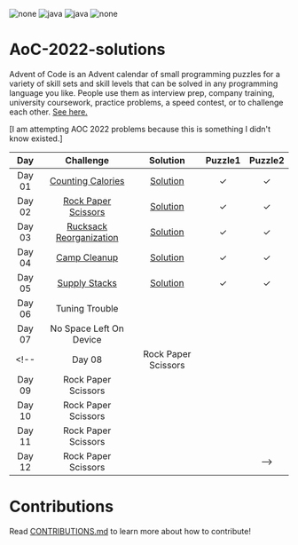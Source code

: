 <!-- badges -->
<p><img alt='none' src='https://img.shields.io/badge/AoC_2022-100000?style=for-the-badge&logo=none&logoColor=white&labelColor=black&color=11B000'> <img alt='java' src='https://img.shields.io/badge/JAVA-100000?style=for-the-badge&logo=java&logoColor=white&labelColor=black&color=FF7300'> <img alt='java' src='https://img.shields.io/badge/Intermediate-100000?style=for-the-badge&logo=java&logoColor=white&labelColor=black&color=FFD100'> <img alt='none' src='https://img.shields.io/badge/Contributions_- Welcome-100000?style=for-the-badge&logo=none&logoColor=white&labelColor=black&color=0BC700'></p>

# AoC-2022-solutions

Advent of Code is an Advent calendar of small programming puzzles for a variety of skill sets and skill levels that can be solved in any programming language you like. People use them as interview prep, company training, university coursework, practice problems, a speed contest, or to challenge each other. [See here.](https://adventofcode.com/2022/about) <br>

[I am attempting AOC 2022 problems because this is something I didn't know existed.] <br>


| Day | Challenge | Solution | Puzzle1 | Puzzle2 |
|:---:|:---:|:---:|:---:|:---:|
|Day 01| [Counting Calories](https://adventofcode.com/2022/day/1) |[Solution](https://github.com/ShubhangiXD/AoC-2022-solutions/blob/main/AOC_DAY1.java) | &check; | &check;|
|Day 02| [Rock Paper Scissors](https://adventofcode.com/2022/day/2) | [Solution](https://github.com/ShubhangiXD/AoC-2022-solutions/blob/main/AOC_DAY2.java) | &check; | &check; |
|Day 03| [Rucksack Reorganization](https://adventofcode.com/2022/day/3) | [Solution](https://github.com/ShubhangiXD/AoC-2022-solutions/blob/main/AOC_DAY3.java) | &check; | &check; |
|Day 04| [Camp Cleanup](https://adventofcode.com/2022/day/4) | [Solution](https://github.com/ShubhangiXD/AoC-solutions/blob/main/AOC_2022/AOC_DAY4.java) | &check; | &check; |
|Day 05| [Supply Stacks](https://adventofcode.com/2022/day/5) | [Solution](https://github.com/ShubhangiXD/AoC-solutions/blob/main/AOC_2022/AOC_DAY5.java) | &check; | &check; |
|Day 06| Tuning Trouble | | |  |
|Day 07| No Space Left On Device | | |  |
<!-- |Day 08| Rock Paper Scissors |  |  | 
|Day 09| Rock Paper Scissors |  |  |
|Day 10| Rock Paper Scissors |  |  |
|Day 11| Rock Paper Scissors |  |  |
|Day 12| Rock Paper Scissors |  |  | -->

# Contributions
Read [CONTRIBUTIONS.md](https://github.com/ShubhangiXD/AoC-solutions/blob/main/CONTRIBUTIONS.md) to learn more about how to contribute!
